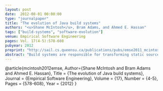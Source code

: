 ```yaml
---
layout: post
date:  2012-08-01 00:00:00
type: "journalpaper"
title: "The evolution of Java build systems"
authors: "<u>Shane McIntosh</u>, Bram Adams, and Ahmed E. Hassan"
tags: ["build-systems", "software-evolution"]
venue: Empirical Software Engineering
pages: Vol. 17(4-5):578-608
pubyear: 2012
preprint: "http://sail.cs.queensu.ca/publications/pubs/emse2011_mcintosh.pdf"
abstract: "Build systems are responsible for transforming static source code artifacts into executable software. While build systems play such a crucial role in software development and maintenance, they have been largely ignored by software evolution researchers. However, a firm understanding of build system aging processes is needed in order to allow project managers to allocate personnel and resources to build system maintenance tasks effectively, and reduce the build maintenance overhead on regular development activities. In this paper, we study the evolution of build systems based on two popular Java build languages (i.e., ANT and Maven) from two perspectives: (1) a static perspective, where we examine the complexity of build system specifications using software metrics adopted from the source code domain; and (2) a dynamic perspective, where the complexity and coverage of representative build runs are measured. Case studies of the build systems of six open source build projects with a combined history of 172 releases show that build system and source code size are highly correlated, with source code restructurings often requiring build system restructurings. Furthermore, we find that Java build systems evolve dynamically in terms of duration and recursive depth of the directory hierarchy."
---
```

@article{mcintosh2012emse,
	Author={Shane McIntosh and Bram Adams and Ahmed E. Hassan},
	Title = {The evolution of Java build systems},
	Journal = {Empirical Software Engineering},
	Volume = {17},
	Number = {4-5},
	Pages = {578-608},
	Year = {2012}
}
